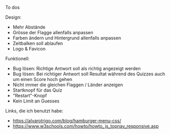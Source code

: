 To dos

Design:
- Mehr Abstände
- Grösse der Flagge allenfalls anpassen
- Farben ändern und Hintergrund allenfalls anpassen
- Zeitbalken soll ablaufen
- Logo & Favicon

Funktionell:
- Bug lösen: Richtige Antwort soll als richtig angezeigt werden
- Bug lösen: Bei richtiger Antwort soll Resultat während des Quizzes auch um einen Score hoch gehen
- Nicht immer die gleichen Flaggen / Länder anzeigen
- Startknopf für das Quiz
- "Restart"-Knopf
- Kein Limit an Guesses


Links, die ich benutzt habe:
- https://alvarotrigo.com/blog/hamburger-menu-css/
- https://www.w3schools.com/howto/howto_js_topnav_responsive.asp